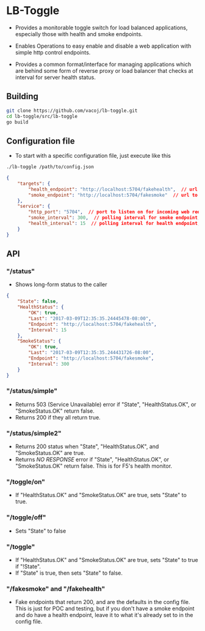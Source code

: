 # LB-Toggle

- Provides a monitorable toggle switch for load balanced applications, especially those with health and smoke endpoints.

- Enables Operations to easy enable and disable a web application with simple http control endpoints.

- Provides a common format/interface for managing applications which are behind some form of reverse proxy or load balancer that checks at interval for server health status.

## Building

``` bash
git clone https://github.com/vacoj/lb-toggle.git
cd lb-toggle/src/lb-toggle
go build
```

## Configuration file

- To start with a specific configuration file, just execute like this

``` bash
./lb-toggle /path/to/config.json
```

``` json
{
    "targets": {
        "health_endpoint": "http://localhost:5704/fakehealth",  // url to your application's health endpoint
        "smoke_endpoint": "http://localhost:5704/fakesmoke"  // url to your application's smoke endpoint
    },
    "service": {
        "http_port": "5704",  // port to listen on for incoming web requests
        "smoke_interval": 300,  // polling interval for smoke endpoint, in seconds
        "health_interval": 15  // polling interval for health endpoint, in seconds
    }
}
```

## API

### "/status"

- Shows long-form status to the caller

``` json
{
    "State": false,
    "HealthStatus": {
        "OK": true,
        "Last": "2017-03-09T12:35:35.24445478-08:00",
        "Endpoint": "http://localhost:5704/fakehealth",
        "Interval": 15
    },
    "SmokeStatus": {
        "OK": true,
        "Last": "2017-03-09T12:35:35.244431726-08:00",
        "Endpoint": "http://localhost:5704/fakesmoke",
        "Interval": 300
    }
}
```

### "/status/simple"

- Returns 503 (Service Unavailable) error if "State", "HealthStatus.OK", or "SmokeStatus.OK" return false.
- Returns 200 if they all return true.

### "/status/simple2"

- Returns 200 status when "State", "HealthStatus.OK", and "SmokeStatus.OK" are true.
- Returns *NO RESPONSE* error if "State", "HealthStatus.OK", or "SmokeStatus.OK" return false.  This is for F5's health monitor.

### "/toggle/on"

- If "HealthStatus.OK" and "SmokeStatus.OK" are true, sets "State" to true.

### "/toggle/off"

- Sets "State" to false

### "/toggle"

- If "HealthStatus.OK" and "SmokeStatus.OK" are true, sets "State" to true if "!State".
- If "State" is true, then sets "State" to false.

### "/fakesmoke" and "/fakehealth"

- Fake endpoints that return 200, and are the defaults in the config file.  This is just for POC and testing, but if you don't have a smoke endpoint and do have a health endpoint, leave it to what it's already set to in the config file.
